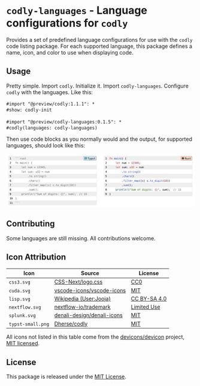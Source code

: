 # `codly-languages` - Language configurations for `codly`

Provides a set of predefined language configurations for use with the `codly`
code listing package. For each supported language, this package defines a
name, icon, and color to use when displaying code.

## Usage

Pretty simple. Import `codly`. Initialize it. Import `codly-languages`.
Configure `codly` with the languages. Like this:

```typst
#import "@preview/codly:1.1.1": *
#show: codly-init

#import "@preview/codly-languages:0.1.5": *
#codly(languages: codly-languages)
```

Then use code blocks as you normally would and the output, for supported
languages, should look like this:

![Example code listings](thumbnail.png)

## Contributing

Some languages are still missing. All contributions welcome.

## Icon Attribution

| **Icon**          | **Source**                                    | **License**                      |
| ----------------- | --------------------------------------------- | -------------------------------- |
| `css3.svg`        | [CSS-Next/logo.css][css3-source]              | [CC0][css3-license]              |
| `cuda.svg`        | [vscode-icons/vscode-icons][cuda-source]      | [MIT][cuda-license]              |
| `lisp.svg`        | [Wikipedia (User:Jooja)][lisp-source]         | [CC BY-SA 4.0][lisp-license]     |
| `nextflow.svg`    | [nextflow-io/trademark][nextflow-source]      | [Limited Use][nextflow-license]  |
| `splunk.svg`      | [denali-design/denali-icons][splunk-source]   | [MIT][splunk-license]            |
| `typst-small.png` | [Dherse/codly][typst-source]                  | [MIT][typst-license]             |

[css3-source]: https://github.com/CSS-Next/logo.css/blob/main/css.svg?short_path=c59d4da
[css3-license]: https://github.com/CSS-Next/logo.css/blob/main/LICENSE
[cuda-source]: https://github.com/vscode-icons/vscode-icons/tree/master
[cuda-license]: https://github.com/vscode-icons/vscode-icons/blob/master/LICENSE
[lisp-source]: https://commons.wikimedia.org/wiki/File:Lisp_logo.svg
[lisp-license]: https://commons.wikimedia.org/wiki/File:Lisp_logo.svg#Licensing
[nextflow-source]: https://github.com/nextflow-io/trademark
[nextflow-license]: https://github.com/nextflow-io/trademark/blob/master/README.md
[splunk-source]: https://github.com/denali-design/denali-icons/blob/master/svg/splunk.svg
[splunk-license]: https://github.com/denali-design/denali-icons/blob/master/LICENSE.md
[typst-source]: https://github.com/Dherse/codly
[typst-license]: https://github.com/Dherse/codly/blob/main/LICENSE

All icons not listed in this table come from the
[devicons/devicon][default-source] project, [MIT licensed][default-license].

[default-source]: https://github.com/devicons/devicon/
[default-license]: https://github.com/devicons/devicon/blob/master/LICENSE

## License

This package is released under the [MIT License](LICENSE).
